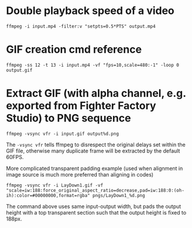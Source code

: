 # Double playback speed of a video
```
ffmpeg -i input.mp4 -filter:v "setpts=0.5*PTS" output.mp4
```

# GIF creation cmd reference
```
ffmpeg -ss 12 -t 13 -i input.mp4 -vf "fps=10,scale=480:-1" -loop 0 output.gif
```

# Extract GIF (with alpha channel, e.g. exported from Fighter Factory Studio) to PNG sequence
```
ffmpeg -vsync vfr -i input.gif output%d.png
```

The `-vsync vfr` tells ffmpeg to disrespect the original delays set within the GIF file, otherwise many duplicate frame will be extracted by the default 60FPS.

More complicated transparent padding example (used when alignment in image source is much more preferred than aligning in codes) 
```
ffmpeg -vsync vfr -i LayDown1.gif -vf "scale=iw:188:force_original_aspect_ratio=decrease,pad=iw:188:0:(oh-ih):color=#00000000,format=rgba" pngs/LayDown1_%d.png
```

The command above uses same input-output width, but pads the output height with a top transparent section such that the output height is fixed to 188px. 
